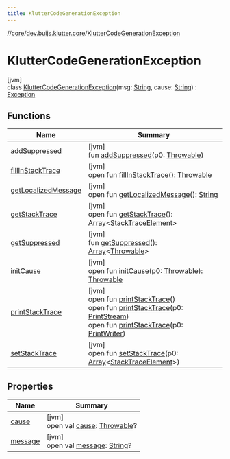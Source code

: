 ```yaml
---
title: KlutterCodeGenerationException
---
```

//[core](../../../index.html)/[dev.buijs.klutter.core](../index.html)/[KlutterCodeGenerationException](index.html)



# KlutterCodeGenerationException



[jvm]\
class [KlutterCodeGenerationException](index.html)(msg: [String](https://kotlinlang.org/api/latest/jvm/stdlib/kotlin/-string/index.html), cause: [String](https://kotlinlang.org/api/latest/jvm/stdlib/kotlin/-string/index.html)) : [Exception](https://docs.oracle.com/javase/8/docs/api/java/lang/Exception.html)



## Functions


| Name | Summary |
|---|---|
| [addSuppressed](../-klutter-multiplatform-exception/index.html#282858770%2FFunctions%2F2024159499) | [jvm]<br>fun [addSuppressed](../-klutter-multiplatform-exception/index.html#282858770%2FFunctions%2F2024159499)(p0: [Throwable](https://kotlinlang.org/api/latest/jvm/stdlib/kotlin/-throwable/index.html)) |
| [fillInStackTrace](../-klutter-multiplatform-exception/index.html#-1102069925%2FFunctions%2F2024159499) | [jvm]<br>open fun [fillInStackTrace](../-klutter-multiplatform-exception/index.html#-1102069925%2FFunctions%2F2024159499)(): [Throwable](https://kotlinlang.org/api/latest/jvm/stdlib/kotlin/-throwable/index.html) |
| [getLocalizedMessage](../-klutter-multiplatform-exception/index.html#1043865560%2FFunctions%2F2024159499) | [jvm]<br>open fun [getLocalizedMessage](../-klutter-multiplatform-exception/index.html#1043865560%2FFunctions%2F2024159499)(): [String](https://kotlinlang.org/api/latest/jvm/stdlib/kotlin/-string/index.html) |
| [getStackTrace](../-klutter-multiplatform-exception/index.html#2050903719%2FFunctions%2F2024159499) | [jvm]<br>open fun [getStackTrace](../-klutter-multiplatform-exception/index.html#2050903719%2FFunctions%2F2024159499)(): [Array](https://kotlinlang.org/api/latest/jvm/stdlib/kotlin/-array/index.html)&lt;[StackTraceElement](https://docs.oracle.com/javase/8/docs/api/java/lang/StackTraceElement.html)&gt; |
| [getSuppressed](../-klutter-multiplatform-exception/index.html#672492560%2FFunctions%2F2024159499) | [jvm]<br>fun [getSuppressed](../-klutter-multiplatform-exception/index.html#672492560%2FFunctions%2F2024159499)(): [Array](https://kotlinlang.org/api/latest/jvm/stdlib/kotlin/-array/index.html)&lt;[Throwable](https://kotlinlang.org/api/latest/jvm/stdlib/kotlin/-throwable/index.html)&gt; |
| [initCause](../-klutter-multiplatform-exception/index.html#-418225042%2FFunctions%2F2024159499) | [jvm]<br>open fun [initCause](../-klutter-multiplatform-exception/index.html#-418225042%2FFunctions%2F2024159499)(p0: [Throwable](https://kotlinlang.org/api/latest/jvm/stdlib/kotlin/-throwable/index.html)): [Throwable](https://kotlinlang.org/api/latest/jvm/stdlib/kotlin/-throwable/index.html) |
| [printStackTrace](../-klutter-multiplatform-exception/index.html#-1769529168%2FFunctions%2F2024159499) | [jvm]<br>open fun [printStackTrace](../-klutter-multiplatform-exception/index.html#-1769529168%2FFunctions%2F2024159499)()<br>open fun [printStackTrace](../-klutter-multiplatform-exception/index.html#1841853697%2FFunctions%2F2024159499)(p0: [PrintStream](https://docs.oracle.com/javase/8/docs/api/java/io/PrintStream.html))<br>open fun [printStackTrace](../-klutter-multiplatform-exception/index.html#1175535278%2FFunctions%2F2024159499)(p0: [PrintWriter](https://docs.oracle.com/javase/8/docs/api/java/io/PrintWriter.html)) |
| [setStackTrace](../-klutter-multiplatform-exception/index.html#2135801318%2FFunctions%2F2024159499) | [jvm]<br>open fun [setStackTrace](../-klutter-multiplatform-exception/index.html#2135801318%2FFunctions%2F2024159499)(p0: [Array](https://kotlinlang.org/api/latest/jvm/stdlib/kotlin/-array/index.html)&lt;[StackTraceElement](https://docs.oracle.com/javase/8/docs/api/java/lang/StackTraceElement.html)&gt;) |


## Properties


| Name | Summary |
|---|---|
| [cause](../-klutter-multiplatform-exception/index.html#-654012527%2FProperties%2F2024159499) | [jvm]<br>open val [cause](../-klutter-multiplatform-exception/index.html#-654012527%2FProperties%2F2024159499): [Throwable](https://kotlinlang.org/api/latest/jvm/stdlib/kotlin/-throwable/index.html)? |
| [message](../-klutter-multiplatform-exception/index.html#1824300659%2FProperties%2F2024159499) | [jvm]<br>open val [message](../-klutter-multiplatform-exception/index.html#1824300659%2FProperties%2F2024159499): [String](https://kotlinlang.org/api/latest/jvm/stdlib/kotlin/-string/index.html)? |

